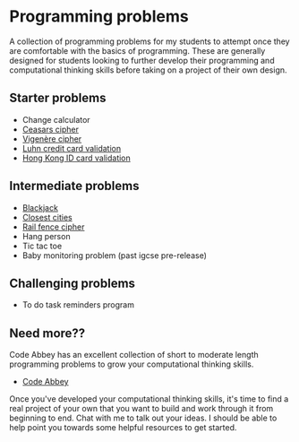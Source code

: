 # Programming problems

A collection of programming problems for my students to attempt once they are comfortable with the basics of programming. These are generally designed for students looking to further develop their programming and computational thinking skills before taking on a project of their own design.

## Starter problems

* Change calculator
* [Ceasars cipher](problem-ceasars-cipher.pdf)
* [Vigenère cipher](problem-vigenere-cipher.pdf)
* [Luhn credit card validation](problem-luhn.pdf)
* [Hong Kong ID card validation](problem-hkid.pdf)

## Intermediate problems

* [Blackjack](problem-blackjack.pdf)
* [Closest cities](problem-closest-cities.pdf)
* [Rail fence cipher](problem-rail-fence.pdf)
* Hang person
* Tic tac toe
* Baby monitoring problem (past igcse pre-release)

## Challenging problems

* To do task reminders program

## Need more??

Code Abbey has an excellent collection of short to moderate length programming problems to grow your computational thinking skills.

* [Code Abbey](https://www.codeabbey.com/index/task_list)

Once you've developed your computational thinking skills, it's time to find a real project of your own that you want to build and work through it from beginning to end. Chat with me to talk out your ideas. I should be able to help point you towards some helpful resources to get started.

